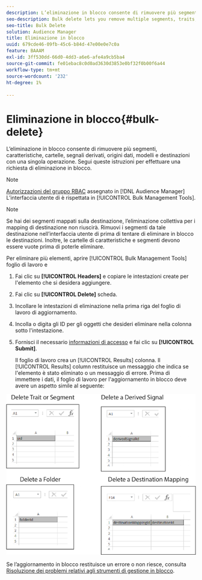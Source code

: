 ```yaml
---
description: L’eliminazione in blocco consente di rimuovere più segmenti, caratteristiche, cartelle, segnali derivati, origini dati, modelli e destinazioni con una singola operazione. Segui queste istruzioni per effettuare una richiesta di eliminazione in blocco.
seo-description: Bulk delete lets you remove multiple segments, traits, folders, derived signals, data sources, models, and destinations with a single operation. Follow these instructions to make a bulk delete request.
seo-title: Bulk Delete
solution: Audience Manager
title: Eliminazione in blocco
uuid: 679cde46-09fb-45c6-b84d-47e00e0e7c0a
feature: BAAAM
exl-id: 3ff530dd-66d0-4dd3-a6e6-afe4a9cb5ba4
source-git-commit: fe01ebac8c0d0ad3630d3853e0bf32f0b00f6a44
workflow-type: tm+mt
source-wordcount: '232'
ht-degree: 1%

---
```


# Eliminazione in blocco{#bulk-delete}

L’eliminazione in blocco consente di rimuovere più segmenti, caratteristiche, cartelle, segnali derivati, origini dati, modelli e destinazioni con una singola operazione. Segui queste istruzioni per effettuare una richiesta di eliminazione in blocco.

<!-- 

<p>t_bulk_delete.xml </p>

 -->

>[!NOTE]
>
>[Autorizzazioni del gruppo RBAC](../../features/administration/administration-overview.md) assegnato in [!DNL Audience Manager] L’interfaccia utente di è rispettata in [!UICONTROL Bulk Management Tools].

>[!NOTE]
>
>Se hai dei segmenti mappati sulla destinazione, l’eliminazione collettiva per i mapping di destinazione non riuscirà. Rimuovi i segmenti da tale destinazione nell’interfaccia utente di prima di tentare di eliminare in blocco le destinazioni. Inoltre, le cartelle di caratteristiche e segmenti devono essere vuote prima di poterle eliminare.

Per eliminare più elementi, aprire [!UICONTROL Bulk Management Tools] foglio di lavoro e

1. Fai clic su **[!UICONTROL Headers]** e copiare le intestazioni create per l&#39;elemento che si desidera aggiungere.
2. Fai clic su **[!UICONTROL Delete]** scheda.
3. Incollare le intestazioni di eliminazione nella prima riga del foglio di lavoro di aggiornamento.
4. Incolla o digita gli ID per gli oggetti che desideri eliminare nella colonna sotto l&#39;intestazione.
5. Fornisci il necessario [informazioni di accesso](../../reference/bulk-management-tools/bulk-management-intro.md#auth-reqs) e fai clic su **[!UICONTROL Submit]**.

   Il foglio di lavoro crea un [!UICONTROL Results] colonna. Il [!UICONTROL Results] column restituisce un messaggio che indica se l&#39;elemento è stato eliminato o un messaggio di errore.
Prima di immettere i dati, il foglio di lavoro per l&#39;aggiornamento in blocco deve avere un aspetto simile al seguente:

![](assets/delete.png)

Se l’aggiornamento in blocco restituisce un errore o non riesce, consulta [Risoluzione dei problemi relativi agli strumenti di gestione in blocco](../../reference/bulk-management-tools/bulk-troubleshooting.md).

